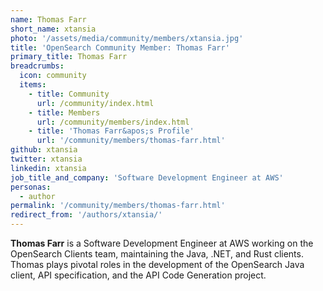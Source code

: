 ```yaml
---
name: Thomas Farr
short_name: xtansia
photo: '/assets/media/community/members/xtansia.jpg'
title: 'OpenSearch Community Member: Thomas Farr'
primary_title: Thomas Farr
breadcrumbs:
  icon: community
  items:
    - title: Community
      url: /community/index.html
    - title: Members
      url: /community/members/index.html
    - title: 'Thomas Farr&apos;s Profile'
      url: '/community/members/thomas-farr.html'
github: xtansia
twitter: xtansia
linkedin: xtansia
job_title_and_company: 'Software Development Engineer at AWS'
personas:
  - author
permalink: '/community/members/thomas-farr.html'
redirect_from: '/authors/xtansia/'
---
```


**Thomas Farr** is a Software Development Engineer at AWS working on the OpenSearch Clients team, maintaining the Java, .NET, and Rust clients. Thomas plays pivotal roles in the development of the OpenSearch Java client, API specification, and the API Code Generation project.
